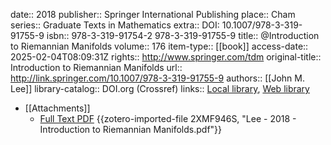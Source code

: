 date:: 2018
publisher:: Springer International Publishing
place:: Cham
series:: Graduate Texts in Mathematics
extra:: DOI: 10.1007/978-3-319-91755-9
isbn:: 978-3-319-91754-2 978-3-319-91755-9
title:: @Introduction to Riemannian Manifolds
volume:: 176
item-type:: [[book]]
access-date:: 2025-02-04T08:09:31Z
rights:: http://www.springer.com/tdm
original-title:: Introduction to Riemannian Manifolds
url:: http://link.springer.com/10.1007/978-3-319-91755-9
authors:: [[John M. Lee]]
library-catalog:: DOI.org (Crossref)
links:: [Local library](zotero://select/library/items/A8R59GJ2), [Web library](https://www.zotero.org/users/12562648/items/A8R59GJ2)

- [[Attachments]]
	- [Full Text PDF](https://link.springer.com/content/pdf/10.1007%2F978-3-319-91755-9.pdf) {{zotero-imported-file 2XMF946S, "Lee - 2018 - Introduction to Riemannian Manifolds.pdf"}}